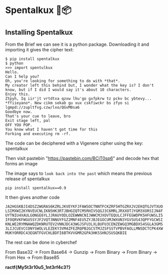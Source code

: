 # Spentalkux 🐍📦

## Installing Spentalkux

From the Brief we can see it is a python package.
Downloading it and importing it gives the cipher text:
```
$ pip install spentalkux
$ python
>>> import spentulkux
Hello.
Can I help you?
Oh, you're looking for something to do with *that*.
My creator left this behind but, I wonder what the key is? I don't know, but if I did I would say it's about 10 characters.
Enjoy this.
Ztpyh, Iq iir'jt vrtdtxa qzxw lhu'go gxfpkrw tz pckv bc ybtevy... *ffiieyano*. New cikm sekab gu xux cskfiwckr bs zfyo si lgmpd://zupltfvg.czw/lxo/QGvM0sa6
Goodbye now.
That's your cue to leave, bro
Exit stage left, pal
OFF YOU POP.
You know what I haven't got time for this
Forking and executing rm -rf.
```

The code can be deciphered with a Vigenere cipher using the key: spentalkux

Then visit pastebin "https://pastebin.com/BCiT0sp6" and decode hex that forms an image

The image says to `look back into the past` which means the previous release of spentalkux

`pip install spentalkux==0.9`

It then gives another code

`JA2HGSKBJI4DSZ2WGRAS6KZRLJKVEYKFJFAWSOCTNNTFCKZRF5HTGZRXJV2EKQTGJVTXUOLSIMXWI2KYNVEUCNLIKN5HK3RTJBHGIQTCM5RHIVSQGJ3C6MRLJRXXOTJYGM3XORSIJN4FUYTNIU4XAULGONGE6YLJJRAUYODLOZEWWNCNIJWWCMJXOVTEQULCJFFEGWDPK5HFUWSLI5IFOQRVKFWGU5SYJF2VQT3NNUYFGZ2MNF4EU5ZYJBJEGOCUMJWXUN3YGVSUS43QPFYGCWSIKNLWE2RYMNAWQZDKNRUTEV2VNNJDC43WGJSFU3LXLBUFU3CENZEWGQ3MGBDXS4SGLA3GMS3LIJCUEVCCONYSWOLVLEZEKY3VM4ZFEZRQPB2GCSTMJZSFSSTVPBVFAOLLMNSDCTCPK4XWMUKYORRDC43EGNTFGVCHLBDFI6BTKVVGMR2GPA3HKSSHNJSUSQKBIE`

The rest can be done in cyberchef

From Base32 -> From Base64 -> Gunzip -> From Binary -> From Binary -> From Hex -> From Base85

**ractf{My5t3r10u5_1nt3rf4c3?}**
